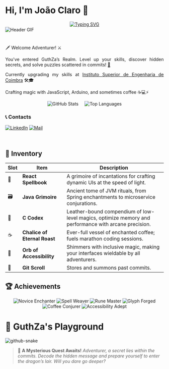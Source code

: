 # Hi, I'm João Claro 👋

<div align="center">
   <a href="https://git.io/typing-svg">
     <img src="https://readme-typing-svg.demolab.com?font=Fira+Code&weight=500&size=22&pause=500&color=00FFBB&center=true&vCenter=true&random=false&width=600&lines=%E2%9C%A8+Entering+GuthZa's+Realm+%F0%9F%8C%8C;Let's+code+the+future+one+commit+at+a+time+%F0%9F%9A%80" alt="Typing SVG">
   </a>
</div>

<img align="center" alt="Header GIF" src="./src/header-gif.gif">

# 
<p>🗡️ Welcome Adventurer! ⚔️</p>
<p style="text-align: justify;">
   You've entered GuthZa’s Realm. Level up your skills, discover hidden secrets, and solve puzzles scattered in commits!
   <a href="https://github.com/guthza/secret-repo">🚪</a>
</p>
<p style="text-align: justify;">Currently upgrading my skills at <a href="https://isec.pt/PT/Default.aspx" target="_blank style="text-decoration: none; color: pink;">Instituto Superior de Engenharia de Coimbra</a> 🛠️🎓</p>
<!-- <p style="text-align: justify;">I'm studying to be a Software Engineer. I dedicate myself to projects in Java.</p> -->
<p style="text-align: justify;">Crafting magic with JavaScript, Arduino, and sometimes coffee ☕💻⚡</p>
<!-- <p style="text-align: justify;">I have an innate passion for learning and to apply all I have learnt into innovative solutions that can make a difference.</p>&nbsp; -->

<!-- Credit the theme to: https://gh-stats-gen.vercel.app/ -->
<div align="center">
    <img src="https://github-readme-stats.vercel.app/api?username=guthza&show_icons=true&theme=radical&hide_title=true" alt="GitHub Stats" />&nbsp;&nbsp;&nbsp;&nbsp;
    <img src="https://github-readme-stats.vercel.app/api/top-langs/?username=guthza&layout=compact&theme=radical" alt="Top Languages" />
</div>

### 📞 **Contacts**

[![LinkedIn](https://img.shields.io/badge/-LinkedIn-%230077B5?style=for-the-badge&logo=linkedin&logoColor=white)]([your-link](https://www.linkedin.com/in/joaofclaro/))
[![Mail](https://img.shields.io/badge/-Gmail-%23D14836?style=for-the-badge&logo=gmail&logoColor=white)](mailto:joao9.claro99+github@gmail.com)

&nbsp;

## 🎒 **Inventory**

| Slot | Item                         | Description                         |
|------|------------------------------|-------------------------------------|
| 📖   | **React Spellbook**           | A grimoire of incantations for crafting dynamic UIs at the speed of light.  |
| 🗃️   | **Java Grimoire**            | Ancient tome of JVM rituals, from Spring enchantments to microservice conjurations.   |
| 📘   | **C Codex**                  | Leather-bound compendium of low-level magics, optimize memory and performance with arcane precision.|
| ☕   | **Chalice of Eternal Roast** | Ever-full vessel of enchanted coffee; fuels marathon coding sessions.    |
| 🔮   | **Orb of Accessibility**     | Shimmers with inclusive magic, making your interfaces wieldable by all adventurers.      |
| 📜   | **Git Scroll** | Stores and summons past commits. |

## 🏆 Achievements

<div align="center">
   <img src="https://img.shields.io/badge/Novice_Enchanter-First_Commit-4CAF50?style=for-the-badge&logo=git" alt="Novice Enchanter" />
   <img src="https://img.shields.io/badge/Spell_Weaver-Completed_React_Project-2196F3?style=for-the-badge&logo=react" alt="Spell Weaver" />
   <img src="https://img.shields.io/badge/Rune_Master-Built_Java_Service-2196F3?style=for-the-badge&logo=java" alt="Rune Master" />
   <img src="https://img.shields.io/badge/Glyph_Forged-Optimized_C_Algorithm-2196F3?style=for-the-badge&logo=c" alt="Glyph Forged" />
   <img src="https://img.shields.io/badge/Coffee_Conjurer-100_Coding_Hours-AC54AC?style=for-the-badge&logo=coffee" alt="Coffee Conjurer" />
   <img src="https://img.shields.io/badge/Accessibility_Adept-Accessible_Feature-AC54AC?style=for-the-badge&logo=universal-access" alt="Accessibility Adept" />
   <!--<img src="https://img.shields.io/badge/Puzzle_Slayer-Decoded_Puzzle-AC54AC?style=for-the-badge&logo=lock" alt="Puzzle Slayer" />-->
   <!--<img src="https://img.shields.io/badge/Legendary_Coder-1000_Contributions-FF9800?style=for-the-badge&logo=code" alt="Legendary Coder" />-->
</div>


# 👾 GuthZa's Playground

<picture>
  <source media="(prefers-color-scheme: dark)" srcset="github-snake-dark.svg" />
  <source media="(prefers-color-scheme: light)" srcset="github-snake.svg" />
  <img alt="github-snake" src="github-snake.svg" />
</picture>

> 🐲 **A Mysterious Quest Awaits!**
> *Adventurer, a secret lies within the commits. Decode the hidden message and prepare yourself to enter the dragon’s lair. Will you dare go deeper?*



<!--
**GuthZa/guthza** is a ✨ _special_ ✨ repository because its `README.md` (this file) appears on your GitHub profile.

Here are some ideas to get you started:

- 🔭 I’m currently working on ...
- 🌱 I’m currently learning ...
- 👯 I’m looking to collaborate on ...
- 🤔 I’m looking for help with ...
- 💬 Ask me about ...
- 📫 How to reach me: ...
- 😄 Pronouns: ...
- ⚡ Fun fact: ...
-->
